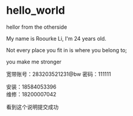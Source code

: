 # hello_world

hellor from the otherside

My name is Roourke Li, I'm 24 years old. 

Not every place you fit in is where you belong to;

you make me stronger


宽带账号：283203521231@bw
密码：111111

安装：18584053396	
维修：18200007042

看到这个说明提交成功


